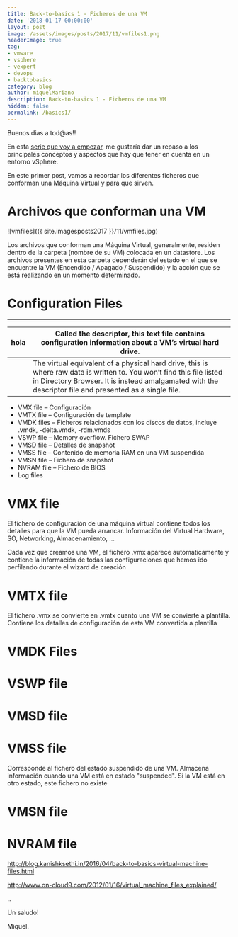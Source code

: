 ```yaml
---
title: Back-to-basics 1 - Ficheros de una VM
date: '2018-01-17 00:00:00'
layout: post
image: /assets/images/posts/2017/11/vmfiles1.png
headerImage: true
tag:
- vmware
- vsphere
- vexpert
- devops
- backtobasics
category: blog
author: miquelMariano
description: Back-to-basics 1 - Ficheros de una VM
hidden: false
permalink: /basics1/
---
```


Buenos dias a tod@as!!

En esta [serie que voy a empezar](https://miquelmariano.github.io/tags/#backtobasics), me gustaría dar un repaso a los principales conceptos y aspectos que hay que tener en cuenta en un entorno vSphere.

En este primer post, vamos a recordar los diferentes ficheros que conforman una Máquina Virtual y para que sirven.

# Archivos que conforman una VM

![vmfiles]({{ site.imagesposts2017 }}/11/vmfiles.jpg)

Los archivos que conforman una Máquina Virtual, generalmente, residen dentro de la carpeta (nombre de su VM) colocada en un datastore. Los archivos presentes en esta carpeta dependerán del estado en el que se encuentre la VM (Encendido / Apagado / Suspendido) y la acción que se está realizando en un momento determinado.

# Configuration Files

---

| hola  | Called the descriptor, this text file contains configuration information about a VM’s virtual hard drive.                                                                                                                       |
|-------|---------------------------------------------------------------------------------------------------------------------------------------------------------------------------------------------------------------------------------|
|       | The virtual equivalent of a physical hard drive, this is where raw data is written to. You won’t find this file listed in Directory Browser. It is instead amalgamated with the descriptor file and presented as a single file. |

+ VMX file – Configuración
+ VMTX file – Configuración de template
+ VMDK files – Ficheros relacionados con los discos de datos, incluye .vmdk, -delta.vmdk, -rdm.vmds
+ VSWP file – Memory overflow. Fichero SWAP
+ VMSD file – Detalles de snapshot
+ VMSS file – Contenido de memoria RAM en una VM suspendida
+ VMSN file – Fichero de snapshot
+ NVRAM file – Fichero de BIOS
+ Log files

# VMX file

El fichero de configuración de una máquina virtual contiene todos los detalles para que la VM pueda arrancar. Información del Virtual Hardware, SO, Networking, Almacenamiento, ...

Cada vez que creamos una VM, el fichero .vmx aparece automaticamente y contiene la información de todas las configuraciones que hemos ido perfilando durante el wizard de creación

# VMTX file

El fichero .vmx se convierte en .vmtx cuanto una VM se convierte a plantilla. Contiene los detalles de configuración de esta VM convertida a plantilla

# VMDK Files

# VSWP file

# VMSD file

# VMSS file

Corresponde al fichero del estado suspendido de una VM. Almacena información cuando una VM está en estado "suspended". Si la VM está en otro estado, este fichero no existe

# VMSN file

# NVRAM file



http://blog.kanishksethi.in/2016/04/back-to-basics-virtual-machine-files.html

http://www.on-cloud9.com/2012/01/16/virtual_machine_files_explained/

..


Un saludo!

Miquel.


